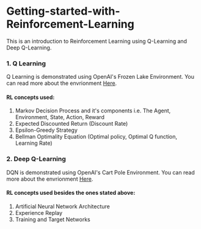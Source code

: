 # Getting-started-with-Reinforcement-Learning

This is an introduction to Reinforcement Learning using Q-Learning and Deep Q-Learning.

### 1. Q Learning
   Q Learning is demonstrated using OpenAI's Frozen Lake Environment. You can read more about the envrionment [Here](https://gym.openai.com/envs/FrozenLake-v0/).
   #### RL concepts used: 
   1. Markov Decision Process and it's components i.e. The Agent, Environment, State, Action, Reward 
   2. Expected Discounted Return (Discount Rate)
   3. Epsilon-Greedy Strategy
   4. Bellman Optimality Equation (Optimal policy, Optimal Q function, Learning Rate)
   
### 2. Deep Q-Learning
   DQN is demonstrated using OpenAI's Cart Pole Environment. You can read more about the envrionment [Here](https://gym.openai.com/envs/CartPole-v1/).
   #### RL concepts used besides the ones stated above: 
   1. Artificial Neural Network Architecture
   2. Experience Replay
   3. Training and Target Networks
